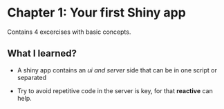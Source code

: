# Chapter 1: Your first Shiny app

Contains 4 excercises with basic concepts.

## What I learned?

- A shiny app contains an *ui and server* side that can be in one script or
separated

- Try to avoid repetitive code in the server is key, for that **reactive** can
help.
